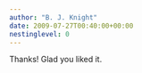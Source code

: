 ```yaml
---
author: "B. J. Knight"
date: 2009-07-27T00:40:00+00:00
nestinglevel: 0
---
```

Thanks! Glad you liked it.